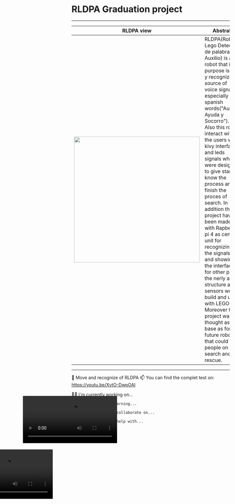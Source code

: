 <h1>RLDPA Graduation project</h1>
<hr>

| RLDPA view            | Abstrab                                                          |
| ----------------- | ------------------------------------------------------------------ |
|<img src="https://github.com/FabianSVega/university/assets/104441426/a38df520-455d-4491-85a9-78299ce28268" alt="" width ="400dp">|RLDPA(Robot Lego Detector de palabras de Auxilio) is a robot that it purpose is find y recognize source of voice signals, especially the spanish words("Auxilio, Ayuda y Socorro"). Also this robot interact with the users with kivy interface and leds signals which were designed to give start, know the process and finish the proces of search. In addition this project have been made with  Rapberry pi 4 as central unit for recognizing the signals, and showing the interface, for other part the nerly all structure and sensors were build and used with LEGO. Moreover this project was thought as base as for future robots that could help people on search and rescue.|
<hr>

💬 Move and recognize of RLDPA
<video  style="position: absolute; transform: translate(-373px, 68px);" width="300dp" src="https://github.com/FabianSVega/university/assets/104441426/5b8f1091-75b1-4cfa-bc8b-6ca7d5fef61f"></video>
📫 You can find the complet test on: https://youtu.be/XvtO-DwpOAI


     
   👩‍💻 I'm currently working on...

      🧠 I'm currently learning...

      👯‍♀️ I'm looking to collaborate on...

      🤔 I'm looking for help with...
<video  style="position: absolute; transform: translate(-373px, 68px); width: 313px;" src="
"></video>   
   </div>
    
